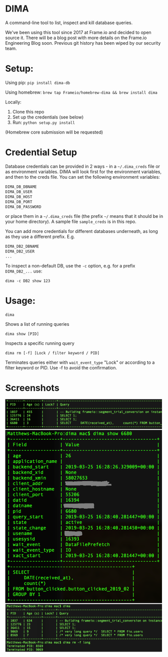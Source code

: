 
# DIMA

A command-line tool to list, inspect and kill database queries.

We've been using this tool since 2017 at Frame.io and decided to open source it. There will be a blog post with more details on the Frame.io Engineering Blog soon. Previous git history has been wiped by our security team.

# Setup:

Using pip: `pip install dima-db`

Using homebrew: `brew tap Frameio/homebrew-dima && brew install dima`

Locally:
1. Clone this repo
2. Set up the credentials (see below)
3. Run: `python setup.py install`

(Homebrew core submission will be requested)

# Credential Setup

Database credentials can be provided in 2 ways - in a `~/.dima_creds` file or as environment variables. DIMA will look first for the environment variables, and then to the creds file. You can set the following environment variables:

	DIMA_DB_DBNAME
	DIMA_DB_USER
	DIMA_DB_HOST
	DIMA_DB_PORT
	DIMA_DB_PASSWORD

or place them in a `~/.dima_creds` file (the prefix `~/` means that it should be in your home directory). A sample file `sample_creds` is in this repo. 

You can add more credentials for different databases underneath, as long as they use a different prefix. E.g.

	DIMA_DB2_DBNAME
	DIMA_DB2_USER
	...

To inspect a non-default DB, use the `-c` option, e.g. for a prefix `DIMA_DB2_...` use:

	dima -c DB2 show 123

# Usage:

	dima
Shows a list of running queries

	dima show [PID]
Inspects a specific running query

	dima rm [-f] [Lock / filter keyword / PID]	

Terminates queries either with `wait_event_type` "Lock" or according to a filter keyword or PID. Use -f to avoid the confirmation.

# Screenshots

<img src="https://github.com/Frameio/homebrew-dima/raw/master/img/dima_cmd.png" alt="dima command" width="500"/>
<img src="https://github.com/Frameio/homebrew-dima/raw/master/img/dima_show_cmd.png" alt="dima show command" width="500"/>
<img src="https://github.com/Frameio/homebrew-dima/raw/master/img/dima_rm_cmd.png" alt="dima rm command" width="500"/>

